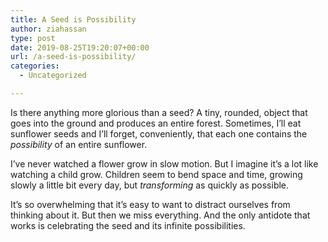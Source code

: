 ```yaml
---
title: A Seed is Possibility
author: ziahassan
type: post
date: 2019-08-25T19:20:07+00:00
url: /a-seed-is-possibility/
categories:
  - Uncategorized

---
```

Is there anything more glorious than a seed? A tiny, rounded, object that goes into the ground and produces an entire forest. Sometimes, I’ll eat sunflower seeds and I’ll forget, conveniently, that each one contains the _possibility_ of an entire sunflower.

I’ve never watched a flower grow in slow motion. But I imagine it’s a lot like watching a child grow. Children seem to bend space and time, growing slowly a little bit every day, but _transforming_ as quickly as possible.

It’s so overwhelming that it’s easy to want to distract ourselves from thinking about it. But then we miss everything. And the only antidote that works is celebrating the seed and its infinite possibilities.
